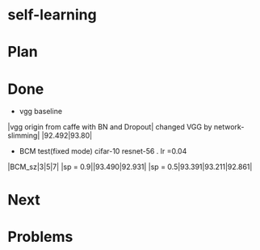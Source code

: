 # self-learning


# Plan



# Done
- vgg baseline

|vgg origin from caffe with BN and Dropout| changed VGG by network-slimming| 
|92.492|93.80|

- BCM test(fixed mode)
cifar-10 resnet-56 . lr =0.04

|BCM_sz|3|5|7|
|sp = 0.9||93.490|92.931|
|sp = 0.5|93.391|93.211|92.861|


# Next



# Problems
